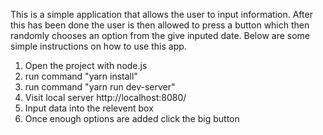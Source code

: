 This is a simple application that allows the user to input information. After this has been done the user is then allowed to press a button which then randomly chooses an option from the give inputed date. Below are some simple instructions on how to use this app.

1. Open the project with node.js
2. run command "yarn install"
3. run command "yarn run dev-server"
4. Visit local server http://localhost:8080/
5. Input data into the relevent box
6. Once enough options are added click the big button
